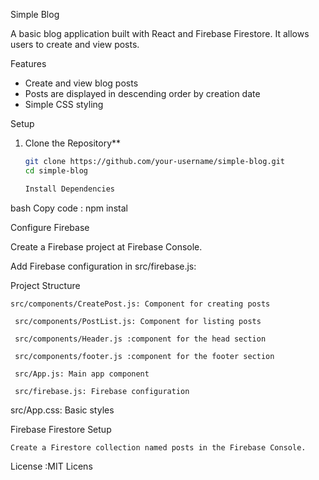 Simple Blog

A basic blog application built with React and Firebase Firestore. It allows users to create and view posts.

Features

- Create and view blog posts
- Posts are displayed in descending order by creation date
- Simple CSS styling

 Setup

1. Clone the Repository**

   ```bash
   git clone https://github.com/your-username/simple-blog.git
   cd simple-blog

   Install Dependencies

bash
Copy code : npm instal

Configure Firebase

Create a Firebase project at Firebase Console.

Add Firebase configuration in src/firebase.js:



Project Structure

    src/components/CreatePost.js: Component for creating posts

     src/components/PostList.js: Component for listing posts

     src/components/Header.js :component for the head section

     src/components/footer.js :component for the footer section

     src/App.js: Main app component

     src/firebase.js: Firebase configuration

   src/App.css: Basic styles

Firebase Firestore Setup

    Create a Firestore collection named posts in the Firebase Console.

License :MIT Licens

